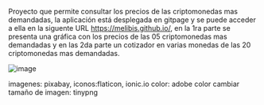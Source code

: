 Proyecto que permite consultar los precios de las criptomonedas mas demandadas, la aplicación está desplegada en gitpage y se puede acceder a ella en la siguente URL https://melibis.github.io/, en la 1ra parte se presenta una gráfica con los precios de las 05 criptomonedas mas demandadas y en las 2da parte un cotizador en varias monedas de las 20 criptomonedas mas demandadas.

![image](https://user-images.githubusercontent.com/82554261/178116598-9853ceb3-46ec-4ad2-9624-b5b509742f9f.png)


imagenes: pixabay,
iconos:flaticon, ionic.io
color: adobe color
cambiar tamaño de imagen: tinypng



